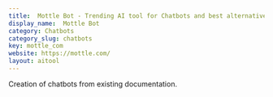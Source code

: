 ```yaml
---
title:  Mottle Bot - Trending AI tool for Chatbots and best alternatives
display_name:  Mottle Bot
category: Chatbots
category_slug: chatbots
key: mottle_com
website: https://mottle.com/
layout: aitool
---
```


Creation of chatbots from existing documentation.
